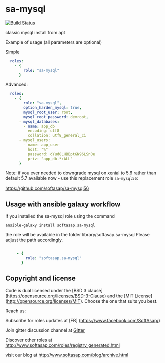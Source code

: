 sa-mysql
========

[![Build Status](https://travis-ci.org/softasap/sa-mysql.svg?branch=master)](https://travis-ci.org/softasap/sa-mysql)

classic mysql install from apt

Example of usage (all parameters are optional)

Simple

```YAML
  roles:
    - {
        role: "sa-mysql"
      }
```

Advanced:

```YAML
  roles:
    - {
        role: "sa-mysql",
        option_harden_mysql: true,  
        mysql_root_user: root,
        mysql_root_password: devroot,
      - mysql_databases:
        - name: app_db
          encoding: utf8
          collation: utf8_general_ci
      - mysql_users:
        - name: app_user
          host: "%"
          password: dYud8LHBBptGN96LSn0e
          priv: "app_db.*:ALL"
      }
```

Note: if you ever needed to downgrade mysql on xenial to 5.6 rather than default 5.7 available now - use this replacement role `sa-mysql56`:

https://github.com/softasap/sa-mysql56


Usage with ansible galaxy workflow
----------------------------------

If you installed the sa-mysql role using the command


`
   ansible-galaxy install softasap.sa-mysql
`

the role will be available in the folder library/softasap.sa-mysql
Please adjust the path accordingly.

```YAML

     - {
         role: "softasap.sa-mysql"
       }

```




Copyright and license
---------------------

Code is dual licensed under the [BSD 3 clause] (https://opensource.org/licenses/BSD-3-Clause) and the [MIT License] (http://opensource.org/licenses/MIT). Choose the one that suits you best.

Reach us:

Subscribe for roles updates at [FB] (https://www.facebook.com/SoftAsap/)

Join gitter discussion channel at [Gitter](https://gitter.im/softasap)

Discover other roles at  http://www.softasap.com/roles/registry_generated.html

visit our blog at http://www.softasap.com/blog/archive.html


